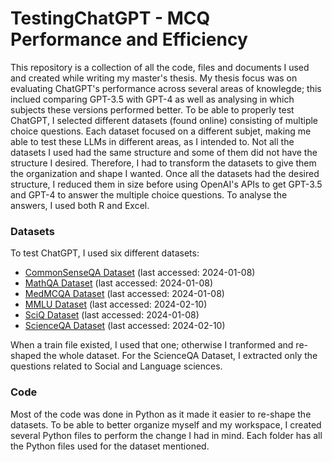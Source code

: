# TestingChatGPT - MCQ Performance and Efficiency

This repository is a collection of all the code, files and documents I used and created while writing my master's thesis. 
My thesis focus was on evaluating ChatGPT's performance across several areas of knowlegde; this inclued comparing GPT-3.5 with GPT-4 as well as analysing in which subjects these versions performed better.
To be able to properly test ChatGPT, I selected different datasets (found online) consisting of multiple choice questions. Each dataset focused on a different subjet, making me able to test these LLMs in different areas, as I intended to. Not all the datasets I used had the same structure and some of them did not have the structure I desired. Therefore, I had to transform the datasets to give them the organization and shape I wanted. 
Once all the datasets had the desired structure, I reduced them in size before using OpenAI's APIs to get GPT-3.5 and GPT-4 to answer the multiple choice questions. 
To analyse the answers, I used both R and Excel.

### Datasets 
To test ChatGPT, I used six different datasets:
* [CommonSenseQA Dataset](https://www.tau-nlp.sites.tau.ac.il/commonsenseqa) (last accessed: 2024-01-08)
* [MathQA Dataset](https://math-qa.github.io/math-QA/) (last accessed: 2024-01-08)
* [MedMCQA Dataset](https://github.com/medmcqa/medmcqa) (last accessed: 2024-01-08)
* [MMLU Dataset](https://huggingface.co/datasets/lighteval/mmlu) (last accessed: 2024-02-10)
* [SciQ Dataset](https://allenai.org/data/sciq) (last accessed: 2024-01-08)
* [ScienceQA Dataset](https://scienceqa.github.io/) (last accessed: 2024-02-10)

When a train file existed, I used that one; otherwise I tranformed and re-shaped the whole dataset. For the ScienceQA Dataset, I extracted only the questions related to Social and Language sciences.

### Code
Most of the code was done in Python as it made it easier to re-shape the datasets.
To be able to better organize myself and my workspace, I created several Python files to perform the change I had in mind.
Each folder has all the Python files used for the dataset mentioned.

